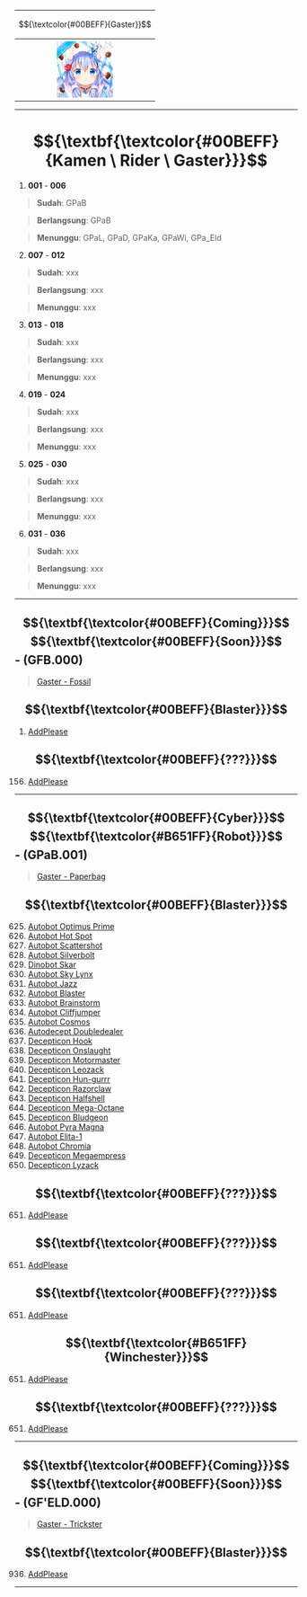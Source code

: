 <div align="center">
<table style="margin-left: auto; margin-right: auto;"><tr>
  <td><p align="center">
    $${\textcolor{#00BEFF}{Gaster}}$$
  </p></td></tr><tr><th>
    <img src="https://github.com/Minecube1510/s4mpl3_m3m0ry/blob/main/B1-Main_Images_Storage/B1.001-BTC_Symbols/a01_GFB.png", width="100">
  </th></tr>
</table>
</div>

---
# $${\textbf{\textcolor{#00BEFF}{Kamen \ Rider \ Gaster}}}$$

1. **001** - **006**
> **Sudah**:
> GPaB

> **Berlangsung**:
> GPaB

> **Menunggu**:
> GPaL, GPaD, GPaKa, GPaWi, GPa_Eld


2. **007** - **012**
> **Sudah**:
> xxx

> **Berlangsung**:
> xxx

> **Menunggu**:
> xxx


3. **013** - **018**
> **Sudah**:
> xxx

> **Berlangsung**:
> xxx

> **Menunggu**:
> xxx


4. **019** - **024**
> **Sudah**:
> xxx

> **Berlangsung**:
> xxx

> **Menunggu**:
> xxx


5. **025** - **030**
> **Sudah**:
> xxx

> **Berlangsung**:
> xxx

> **Menunggu**:
> xxx


6. **031** - **036**
> **Sudah**:
> xxx

> **Berlangsung**:
> xxx

> **Menunggu**:
> xxx

---
## $${\textbf{\textcolor{#00BEFF}{Coming}}}$$ $${\textbf{\textcolor{#00BEFF}{Soon}}}$$ - (GFB.000)
> [Gaster - Fossil](https://github.com/Minecube1510/s4mpl3_m3m0ry/tree/main/A1-Main_Samples_Abouts/a1_B001-KR_Gaster/b11_T011-Gaster_Fossil)

$${\textbf{\textcolor{#00BEFF}{Blaster}}}$$
---
1. [AddPlease](CS)

$${\textbf{\textcolor{#00BEFF}{???}}}$$
---
156. [AddPlease](CS)

---
## $${\textbf{\textcolor{#00BEFF}{Cyber}}}$$ $${\textbf{\textcolor{#B651FF}{Robot}}}$$ - (GPaB.001)
> [Gaster - Paperbag](https://github.com/Minecube1510/s4mpl3_m3m0ry/tree/main/A1-Main_Samples_Abouts/a1_B001-KR_Gaster/b15_T015-Gaster_Paperbag)

$${\textbf{\textcolor{#00BEFF}{Blaster}}}$$
---
625. [Autobot Optimus Prime](https://github.com/Minecube1510/s4mpl3_m3m0ry/blob/main/A1-Main_Samples_Abouts/a1_B001-KR_Gaster/b15_T015-Gaster_Paperbag/c151_C151-Gaster_Paperbag'Blaster/c151_GPa'B-0625'54Oa.md)
626. [Autobot Hot Spot](https://github.com/Minecube1510/s4mpl3_m3m0ry/blob/main/A1-Main_Samples_Abouts/a1_B001-KR_Gaster/b15_T015-Gaster_Paperbag/c151_C151-Gaster_Paperbag'Blaster/c151_GPa'B-0626'30Hb.md)
627. [Autobot Scattershot](CS)
628. [Autobot Silverbolt](CS)
629. [Dinobot Skar](CS)
630. [Autobot Sky Lynx](CS)
631. [Autobot Jazz](CS)
632. [Autobot Blaster](CS)
633. [Autobot Brainstorm](CS)
634. [Autobot Cliffjumper](CS)
635. [Autobot Cosmos](CS)
636. [Autodecept Doubledealer](CS)
637. [Decepticon Hook](CS)
638. [Decepticon Onslaught](CS)
639. [Decepticon Motormaster](CS)
640. [Decepticon Leozack](CS)
641. [Decepticon Hun-gurrr](CS)
642. [Decepticon Razorclaw](CS)
643. [Decepticon Halfshell](CS)
644. [Decepticon Mega-Octane](CS)
645. [Decepticon Bludgeon](CS)
646. [Autobot Pyra Magna](CS)
647. [Autobot Elita-1](CS)
648. [Autobot Chromia](CS)
649. [Decepticon Megaempress](CS)
650. [Decepticon Lyzack](https://github.com/Minecube1510/s4mpl3_m3m0ry/blob/main/A1-Main_Samples_Abouts/a1_B001-KR_Gaster/b15_T015-Gaster_Paperbag/c151_C151-Gaster_Paperbag'Blaster/c151_GPa'B-0650'33Lz.md)

$${\textbf{\textcolor{#00BEFF}{???}}}$$
---
651. [AddPlease](CS)

$${\textbf{\textcolor{#00BEFF}{???}}}$$
---
651. [AddPlease](CS)

$${\textbf{\textcolor{#00BEFF}{???}}}$$
---
651. [AddPlease](CS)

$${\textbf{\textcolor{#B651FF}{Winchester}}}$$
---
651. [AddPlease](CS)

$${\textbf{\textcolor{#00BEFF}{???}}}$$
---
651. [AddPlease](CS)

---
## $${\textbf{\textcolor{#00BEFF}{Coming}}}$$ $${\textbf{\textcolor{#00BEFF}{Soon}}}$$ - (GF'ELD.000)
> [Gaster - Trickster](CS)

$${\textbf{\textcolor{#00BEFF}{Blaster}}}$$
---
936. [AddPlease](CS)

---
